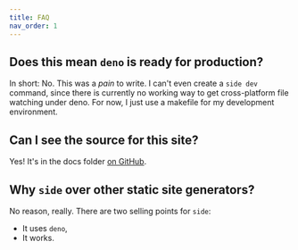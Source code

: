 ```yaml
---
title: FAQ
nav_order: 1
---
```


## Does this mean `deno` is ready for production?

In short: No. This was a *pain* to write. I can't even create a `side dev` command,
since there is currently no working way to get cross-platform file watching under deno.
For now, I just use a makefile for my development environment.

## Can I see the source for this site?

Yes! It's in the docs folder [on GitHub](https://github.com/half-cambodian-hacker-man/side).

## Why `side` over other static site generators?

No reason, really. There are two selling points for `side`:

- It uses `deno`,
- It works.
